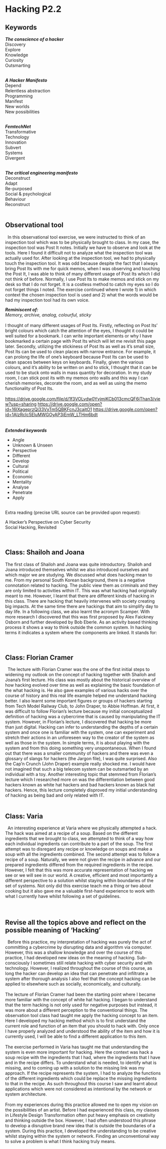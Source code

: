 
# Hacking P2.2  


## Keywords  


***The conscience of a hacker***  
Discovery  
Explore  
Knowledge  
Curiosity  
Outsmarting  
 <br>

***A Hacker Manifesto***  
Depend  
Relentless abstraction  
Programming  
Manifest  
New worlds  
New possibilities  
<br>
 
 
***FemtechNet***  
Transformative  
Technology  
Innovation  
Subvert  
Systems  
Divergent  
 <br>

***The critical engineering manifesto***  
Deconstruct  
Adapt  
Re-purposed  
Social & psychological  
Behaviour  
Reconstruct  
<br>
 
## Observational tool
 
In this observational tool exercise, we were instructed to think of an inspection tool which was to be physically brought to class. In my case, the inspection tool was Post It notes. Initially we have to observe and look at the tools. Here I found it difficult not to analyze what the inspection tool was actually used for. After looking at the inspection tool, we had to physically touch the inspection tool. It was odd because despite the fact that I always bring Post Its with me for quick memos, when I was observing and touching the Post It, I was able to think of many different usage of Post Its which I did not think of before. Normally, I use Post Its to make memos and stick on my desk so that I do not forget. It is a costless method to catch my eyes so I do not forget things I noted. The exercise continued where I wrote 1) in which context the chosen inspection tool is used and 2) what the words would be had my inspection tool had its own voice.
 <br> 

***Reminiscent of:***  
*Memory, archive, analog, colourful, sticky*  
<br>
I thought of many different usages of Post Its. Firstly, reflecting on Post Its’ bright colours which catch the attention of the eyes, I thought it could be well suited for a bookmark. I can write important elements or why I have bookmarked a certain page with Post Its which will let me revisit this page later. Secondly, utilizing the stickiness of Post Its as well as it’s small size, Post Its can be used to clean places with narrow entrance. For example, it can prolong the life of one’s keyboard because Post Its can be used to clean spaces between keys on keyboards. Finally, given the various colours, and it’s ability to be written on and to stick, I thought that it can be used to be stuck onto walls in mass quantity for decoration. In my study room, I can stick post its with my memos onto walls and this way I can cherish memories, decorate the room, and as well as using the memo functionality of Post Its.  
<br>
https://drive.google.com/file/d/1f3VOLvdw0YvjmjKCb013cmcQF6jThan3/view?usp=sharing
https://drive.google.com/open?id=16lXageprzQi33VxTm5QBKFcnJ3cajtO1
https://drive.google.com/open?id=1AIzRcIc5EluMWGOyAP3iEmW_LTHm6bdt 
<br>  
<br>
***Extended keywords***  
* Angle    
* Unknown & Unseen  
* Perspective  
* Different  
* Develop  
* Cultural  
* Political  
* Economic  
* Mentality 
* Analyse  
* Penetrate  
* Apply     
 
 
Extra reading (precise URL source can be provided upon request):  


A Hacker’s Perspective on Cyber Security  
Social Hacking, Revisited

<br>

## Class: Shailoh and Joana  

The first class of Shailoh and Joana was quite introductory. Shailoh and Joana introduced themselves whilst we also introduced ourselves and which major we are studying. We discussed what does hacking mean to me. From my personal South Korean background, there is a negative connotation related to hacking. The public view them as criminals and they are only limited to activities within IT. This was what hacking had originally meant to me. However, I learnt that there are different kinds of hacking in this class. There are hacking that heavily intervenes with society creating big impacts. At the same time there are hackings that aim to simplify day to day life. In a following class, we also learnt the acronym Scamper. With more research I discovered that this was first proposed by Alex Faickney Osborn and further developed by Bob Eberle. As an activity based thinking process it shows a way to think outside the common system. In hacking terms it indicates a system where the components are linked. It stands for:

<br>


## Class: Florian Cramer  

 
The lecture with Florian Cramer was the one of the first initial steps to widening my outlook on the concept of hacking together with Shailoh and Joana’s first lecture. His class was mostly about the historical overview of how hacking evolved over time as well as explaining the basic foundation of the what hacking is. He also gave examples of various hacks over the course of history and this real life example helped me understand hacking better. I also learnt some important figures or groups of hackers starting from Tech Model Railway Club, to John Draper, to Abbie Hoffman. At first, it was difficult to follow Florian’s lecture because my initial conceptualized definition of hacking was a cybercrime that is caused by manipulating the IT system. However, in Florian’s lecture, I discovered that hacking be more than just digital. Hacking can infer to understanding the depths of a certain system and once one is familiar with the system, one can experiment and stretch their actions in an unforeseen way to the creator of the system as well as those in the system. In simple terms, it is about playing with the system and from this doing something very unspontaneous. When I found out that there was a smaller community of hackers and there was even a glossary of slangs for hackers (the Jargon file), I was quite surprised. Also the Cap’n Crunch (John Draper) example really shocked me. I would have not imagined that such a big telecom system can be outsmarted by an individual with a toy. Another interesting topic that stemmed from Florian’s lecture which I researched more on was the differentiation between good hackers known as white hat hackers and bad hackers known as black hat hackers. Hence, this lecture completely disproved my initial understanding of hacking as being bad and only related with IT.
 <br>
 <br>  
 
 ## Class: Varia  
 
An interesting experience at Varia where we physically attempted a hack. The hack was aimed at a recipe of a soup. Based on the different ingredients that we brought to class, we attempted to think of a way how each individual ingredients can contribute to a part of the soup. The first attempt was to disregard any recipe or knowledge on soups and make a soup with all the ingredients combined. The second attempt was to follow a recipe of a soup. Naturally, we were not given the recipe in advance and our prepared ingredients differed from the required ingredients in the recipe. However, I felt that this was more accurate representation of hacking we see or we will see in our world. A creative, efficient and most importantly a different perspective to a solution whilst staying within boundaries of the set of systems. Not only did this exercise teach me a thing or two about cooking but it also gave me a valuable first-hand experience to work with what I currently have whilst following a set of guidelines.
 
<br>  
<br>
## Revise all the topics above and reflect on the possible meaning of ‘Hacking’
 
Before this practice, my interpretation of hacking was purely the act of committing a cybercrime by disrupting data and algorithm via computer. However, this was a shallow knowledge and over the course of this practice, I had developed new ideas on the meaning of hacking. Sub-consciously I sometimes still relate hacking with cyber security and with technology. However, I realized throughout the course of this course, as long the hacker can develop an idea that can penetrate and infiltrate a system after thorough analysis I also feel that the concept hacking can be applied to elsewhere such as socially, economically, and culturally.
<br>
<br>
The lecture of Florian Cramer had been the starting point where I became more familiar with the concept of white hat hacking. I began to understand that the term hacking is not only used for negative purposes but instead, it was more about a different perception to the conventional things. The observation tool class had taught me apply the hacking concept to an item. Here I developed my hacking method which is to first understand the current role and function of an item that you should to hack with. Only once I have properly analyzed and understood the ability of the item and how it is currently used, I will be able to find a different application to this item.
 <br>
<br>
The exercise performed in Varia has taught me that understanding the system is even more important for hacking. Here the context was hack a soup recipe with the ingredients that I had, where the ingredients that I have and in the recipe differs. To understand what is needed, to identify what is missing, and to coming up with a solution to the missing link was my approach. If the recipe represents the system, I had to analyze the functions of the different ingredients which could be replace the missing ingredients to that in the recipe. As such throughout this course I saw and learnt about applications which were not considered as intentional by the network or system architecture.
<br>
<br>
From my experiences during this practice allowed me to open my vision on the possibilities of an artist. Before I had experienced this class, my classes in Lifestyle Design Transformation often put heavy emphasis on creativity and thinking outside the box. However, I had often understood this phrase to develop a disruptive brand new idea that is outside the boundaries of a system. During this practice, I developed the understanding to be creative whilst staying within the system or network. Finding an unconventional way to solve a problem is what I think hacking truly means.







